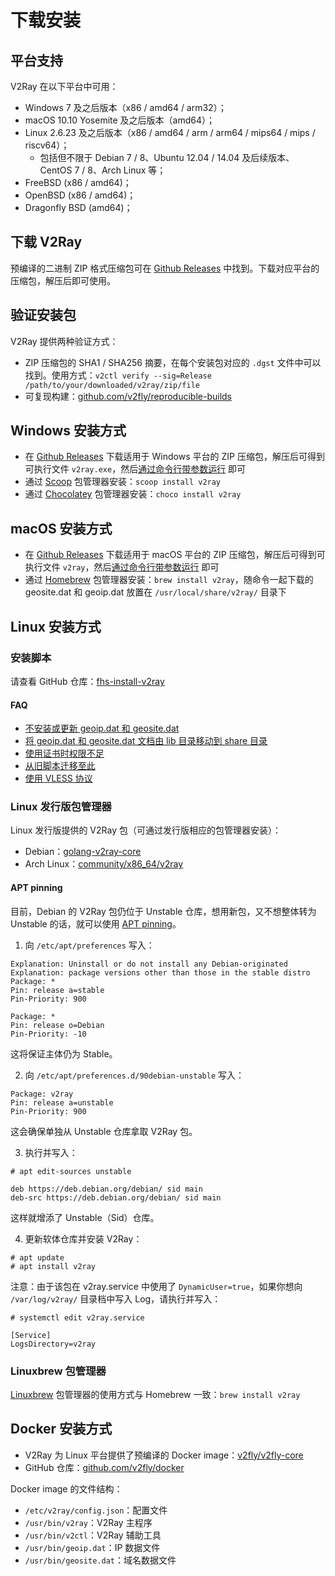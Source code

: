 # 下载安装

## 平台支持

V2Ray 在以下平台中可用：

* Windows 7 及之后版本（x86 / amd64 / arm32）；
* macOS 10.10 Yosemite 及之后版本（amd64）；
* Linux 2.6.23 及之后版本（x86 / amd64 / arm / arm64 / mips64 / mips / riscv64）；
  * 包括但不限于 Debian 7 / 8、Ubuntu 12.04 / 14.04 及后续版本、CentOS 7 / 8、Arch Linux 等；
* FreeBSD (x86 / amd64)；
* OpenBSD (x86 / amd64)；
* Dragonfly BSD (amd64)；

## 下载 V2Ray

预编译的二进制 ZIP 格式压缩包可在 [Github Releases](https://github.com/v2fly/v2ray-core/releases) 中找到。下载对应平台的压缩包，解压后即可使用。

## 验证安装包

V2Ray 提供两种验证方式：

* ZIP 压缩包的 SHA1 / SHA256 摘要，在每个安装包对应的 `.dgst` 文件中可以找到。使用方式：`v2ctl verify --sig=Release /path/to/your/downloaded/v2ray/zip/file`
* 可复现构建：[github.com/v2fly/reproducible-builds](https://github.com/v2fly/reproducible-builds)

## Windows 安装方式

* 在 [Github Releases](https://github.com/v2fly/v2ray-core/releases) 下载适用于 Windows 平台的 ZIP 压缩包，解压后可得到可执行文件 `v2ray.exe`，然后[通过命令行带参数运行](command.md) 即可
* 通过 [Scoop](https://scoop.sh) 包管理器安装：`scoop install v2ray`
* 通过 [Chocolatey](https://chocolatey.org) 包管理器安装：`choco install v2ray`

## macOS 安装方式

* 在 [Github Releases](https://github.com/v2fly/v2ray-core/releases) 下载适用于 macOS 平台的 ZIP 压缩包，解压后可得到可执行文件 `v2ray`，然后[通过命令行带参数运行](command.md) 即可
* 通过 [Homebrew](https://brew.sh) 包管理器安装：`brew install v2ray`，随命令一起下载的 geosite.dat 和 geoip.dat 放置在 `/usr/local/share/v2ray/` 目录下

## Linux 安装方式

### 安装脚本

请查看 GitHub 仓库：[fhs-install-v2ray](https://github.com/v2fly/fhs-install-v2ray)

#### FAQ

* [不安装或更新 geoip.dat 和 geosite.dat](https://github.com/v2fly/fhs-install-v2ray/wiki/Do-not-install-or-update-geoip.dat-and-geosite.dat)
* [将 geoip.dat 和 geosite.dat 文档由 lib 目录移动到 share 目录](https://github.com/v2fly/fhs-install-v2ray/wiki/Move-.dat-files-from-lib-directory-to-share-directory)
* [使用证书时权限不足](https://github.com/v2fly/fhs-install-v2ray/wiki/Insufficient-permissions-when-using-certificates)
* [从旧脚本迁移至此](https://github.com/v2fly/fhs-install-v2ray/wiki/Migrate-from-the-old-script-to-this)
* [使用 VLESS 协议](https://github.com/v2fly/fhs-install-v2ray/wiki/To-use-the-VLESS-protocol)

### Linux 发行版包管理器

Linux 发行版提供的 V2Ray 包（可通过发行版相应的包管理器安装）：

* Debian：[golang-v2ray-core](https://tracker.debian.org/pkg/golang-v2ray-core)
* Arch Linux：[community/x86_64/v2ray](https://www.archlinux.org/packages/community/x86_64/v2ray/)

#### APT pinning

目前，Debian 的 V2Ray 包仍位于 Unstable 仓库，想用新包，又不想整体转为 Unstable 的话，就可以使用 [APT pinning](https://wiki.debian.org/AptConfiguration)。

1. 向 `/etc/apt/preferences` 写入：

```
Explanation: Uninstall or do not install any Debian-originated
Explanation: package versions other than those in the stable distro
Package: *
Pin: release a=stable
Pin-Priority: 900

Package: *
Pin: release o=Debian
Pin-Priority: -10
```

这将保证主体仍为 Stable。

2. 向 `/etc/apt/preferences.d/90debian-unstable` 写入：

```
Package: v2ray
Pin: release a=unstable
Pin-Priority: 900
```

这会确保单独从 Unstable 仓库拿取 V2Ray 包。

3. 执行并写入：

```
# apt edit-sources unstable

deb https://deb.debian.org/debian/ sid main
deb-src https://deb.debian.org/debian/ sid main
```

这样就增添了 Unstable（Sid）仓库。

4. 更新软体仓库并安装 V2Ray：

```
# apt update
# apt install v2ray
```

注意：由于该包在 v2ray.service 中使用了 `DynamicUser=true`，如果你想向 `/var/log/v2ray/` 目录档中写入 Log，请执行并写入：

```
# systemctl edit v2ray.service

[Service]
LogsDirectory=v2ray
```

### Linuxbrew 包管理器

[Linuxbrew](https://github.com/Homebrew/linuxbrew-core) 包管理器的使用方式与 Homebrew 一致：`brew install v2ray`

## Docker 安装方式

* V2Ray 为 Linux 平台提供了预编译的 Docker image：[v2fly/v2fly-core](https://hub.docker.com/r/v2fly/v2fly-core)
* GitHub 仓库：[github.com/v2fly/docker](https://github.com/v2fly/docker)

Docker image 的文件结构：

* `/etc/v2ray/config.json`：配置文件
* `/usr/bin/v2ray`：V2Ray 主程序
* `/usr/bin/v2ctl`：V2Ray 辅助工具
* `/usr/bin/geoip.dat`：IP 数据文件
* `/usr/bin/geosite.dat`：域名数据文件
